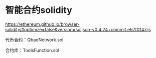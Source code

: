 # 智能合约solidity
https://ethereum.github.io/browser-solidity/#optimize=false&version=soljson-v0.4.24+commit.e67f0147.js



代币合约：QbaoNetwork.sol



合约库：ToolsFunction.sol

